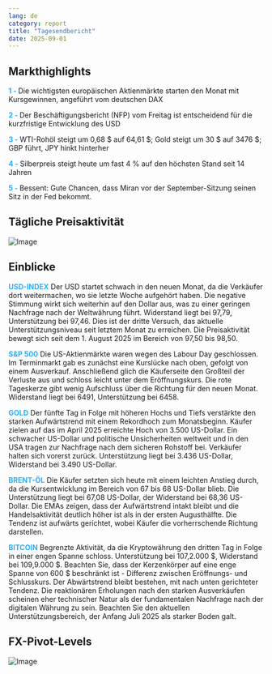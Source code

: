 ```yaml
---
lang: de
category: report
title: "Tagesendbericht"
date: 2025-09-01
---
```



<h2>Markthighlights</h2>
<strong style="color: #2caef7;">1 - </strong> Die wichtigsten europäischen Aktienmärkte starten den Monat mit Kursgewinnen, angeführt vom deutschen DAX

<strong style="color: #2caef7;">2 - </strong> Der Beschäftigungsbericht (NFP) vom Freitag ist entscheidend für die kurzfristige Entwicklung des USD

<strong style="color: #2caef7;">3 - </strong> WTI-Rohöl steigt um 0,68 $ auf 64,61 $; Gold steigt um 30 $ auf 3476 $; GBP führt, JPY hinkt hinterher

<strong style="color: #2caef7;">4 - </strong> Silberpreis steigt heute um fast 4 % auf den höchsten Stand seit 14 Jahren

<strong style="color: #2caef7;">5 - </strong> Bessent: Gute Chancen, dass Miran vor der September-Sitzung seinen Sitz in der Fed bekommt.




<h2>Tägliche Preisaktivität</h2>
<img src="https://markleighedu.github.io/img/Sep-2025/01-Sep-2025/price.jpg" alt="Image"/>

<h2>Einblicke</h2>
<strong style="color: #2caef7;">USD-INDEX</strong> Der USD startet schwach in den neuen Monat, da die Verkäufer dort weitermachen, wo sie letzte Woche aufgehört haben. Die negative Stimmung wirkt sich weiterhin auf den Dollar aus, was zu einer geringen Nachfrage nach der Weltwährung führt. Widerstand liegt bei 97,79, Unterstützung bei 97,46. Dies ist der dritte Versuch, das aktuelle Unterstützungsniveau seit letztem Monat zu erreichen. Die Preisaktivität bewegt sich seit dem 1. August 2025 im Bereich von 97,50 bis 98,50.

<strong style="color: #2caef7;">S&P 500</strong> Die US-Aktienmärkte waren wegen des Labour Day geschlossen. Im Terminmarkt gab es zunächst eine Kurslücke nach oben, gefolgt von einem Ausverkauf. Anschließend glich die Käuferseite den Großteil der Verluste aus und schloss leicht unter dem Eröffnungskurs. Die rote Tageskerze gibt wenig Aufschluss über die Richtung für den neuen Monat. Widerstand liegt bei 6491, Unterstützung bei 6458.

<strong style="color: #2caef7;">GOLD</strong> Der fünfte Tag in Folge mit höheren Hochs und Tiefs verstärkte den starken Aufwärtstrend mit einem Rekordhoch zum Monatsbeginn. Käufer zielen auf das im April 2025 erreichte Hoch von 3.500 US-Dollar. Ein schwacher US-Dollar und politische Unsicherheiten weltweit und in den USA tragen zur Nachfrage nach dem sicheren Rohstoff bei. Verkäufer halten sich vorerst zurück. Unterstützung liegt bei 3.436 US-Dollar, Widerstand bei 3.490 US-Dollar.

<strong style="color: #2caef7;">BRENT-ÖL</strong> Die Käufer setzten sich heute mit einem leichten Anstieg durch, da die Kursentwicklung im Bereich von 67 bis 68 US-Dollar blieb. Die Unterstützung liegt bei 67,08 US-Dollar, der Widerstand bei 68,36 US-Dollar. Die EMAs zeigen, dass der Aufwärtstrend intakt bleibt und die Handelsaktivität deutlich höher ist als in der ersten Augusthälfte. Die Tendenz ist aufwärts gerichtet, wobei Käufer die vorherrschende Richtung darstellen.

<strong style="color: #2caef7;">BITCOIN</strong> Begrenzte Aktivität, da die Kryptowährung den dritten Tag in Folge in einer engen Spanne schloss. Unterstützung bei 107,2.000 $, Widerstand bei 109,9.000 $. Beachten Sie, dass der Kerzenkörper auf eine enge Spanne von 600 $ beschränkt ist - Differenz zwischen Eröffnungs- und Schlusskurs. Der Abwärtstrend bleibt bestehen, mit nach unten gerichteter Tendenz. Die reaktionären Erholungen nach den starken Ausverkäufen scheinen eher technischer Natur als der fundamentalen Nachfrage nach der digitalen Währung zu sein. Beachten Sie den aktuellen Unterstützungsbereich, der Anfang Juli 2025 als starker Boden galt.



<h2>FX-Pivot-Levels</h2>
<img src="https://markleighedu.github.io/img/Sep-2025/01-Sep-2025/pivot.jpg" alt="Image"/>